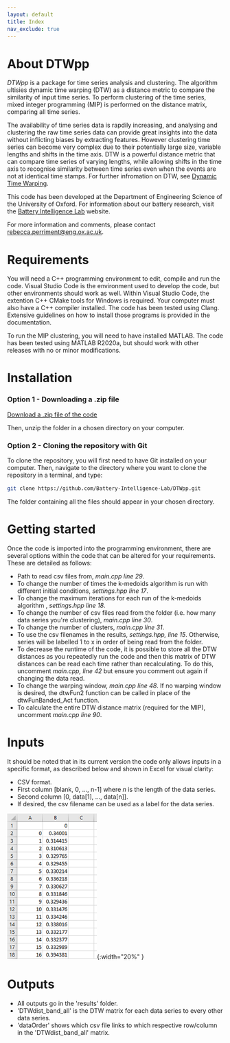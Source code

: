 ```yaml
---
layout: default
title: Index
nav_exclude: true
---
```


<!--![](slide_logo.png){:width="80%" }-->


# About DTWpp

_DTWpp_ is a package for time series analysis and clustering. The algorithm ultisies dynamic time warping (DTW) as a distance metric to compare the similarity of input time series. To perform clustering of the time series, mixed integer programming (MIP) is performed on the distance matrix, comparing all time series.

The availability of time series data is rapdily increasing, and analysing and clustering the raw time series data can provide great insights into the data without inflicting biases by extracting features. However clustering time series can become very complex due to their potentially large size, variable lengths and shifts in the time axis. DTW is a powerful distance metric that can compare time series of varying lengths, while allowing shifts in the time axis to recognise similarity between time series even when the events are not at identical time stamps. For further infromation on DTW,  see [Dynamic Time Warping](../5_method/2_dtw.html).

This code has been developed at the Department of Engineering Science of the University of Oxford. 
For information about our battery research, visit the [Battery Intelligence Lab](https://howey.eng.ox.ac.uk) website. 

For more information and comments, please contact 
[rebecca.perriment@eng.ox.ac.uk](rebecca.perriment@eng.ox.ac.uk).


# Requirements

You will need a C++ programming environment to edit, compile and run the code.
Visual Studio Code is the environment used to develop the code, but other environments should work as well. Within Visual Studio Code, the extention C++ CMake tools for Windows is required.
Your computer must also have a C++ compiler installed.
The code has been tested using Clang.
Extensive guidelines on how to install those programs is provided in the documentation.

To run the MIP clustering, you will need to have installed MATLAB. 
The code has been tested using MATLAB R2020a, but should work with other releases with no or minor modifications.

 
# Installation

### Option 1 - Downloading a .zip file ###
[Download a .zip file of the code](https://github.com/Battery-Intelligence-Lab/DTWpp/archive/refs/heads/main.zip)

Then, unzip the folder in a chosen directory on your computer.

### Option 2 - Cloning the repository with Git ###
To clone the repository, you will first need to have Git installed on 
your computer. Then, navigate to the directory where you want to clone the 
repository in a terminal, and type:
```bash
git clone https://github.com/Battery-Intelligence-Lab/DTWpp.git
```
The folder containing all the files should appear in your chosen directory.


# Getting started

Once the code is imported into the programming environment, there are several options within the code that can be altered for your requirements. These are detailed as follows:
- Path to read csv files from, *main.cpp line 29*.
-  To change the number of times the k-medoids algorithm is run with different initial conditions, *settings.hpp line 17*.
-  To change the maximum iterations for each run of the k-medoids algorithm , *settings.hpp line 18*.
-  To change the number of csv files read from the folder (i.e. how many data series you're clustering), *main.cpp line 30*.
-  To change the number of clusters, *main.cpp line 31*.
-  To use the csv filenames in the results, *settings.hpp, line 15*. Otherwise, series will be labelled 1 to x in order of being read from the folder.
-  To decrease the runtime of the code, it is possible to store all the DTW distances as you repeatedly run the code and then this matrix of DTW distances can be read each time rather than recalculating. To do this, uncomment *main.cpp, line 42* but ensure you comment out again if changing the data read.
-  To change the warping window, *main.cpp line 48*. If no warping window is desired, the dtwFun2 function can be called in place of the dtwFunBanded_Act function.
-  To calculate the entire DTW distance matrix (required for the MIP), uncomment *main.cpp line 90*.


# Inputs

It should be noted that in its current version the code only allows inputs in a specific format, as described below and shown in Excel for visual clarity:
-  CSV format.
-  First column [blank, 0, ..., n-1] where _n_ is the length of the data series.
-  Second column [0, data[1], ..., data[n]].
-  If desired, the csv filename can be used as a label for the data series.

![](website_csv_demo.png){:width="20%" }

# Outputs

-  All outputs go in the 'results' folder.
-  'DTWdist_band_all' is the DTW matrix for each data series to every other data series.
-  'dataOrder' shows which csv file links to which respective row/column in the 'DTWdist_band_all' matrix.

